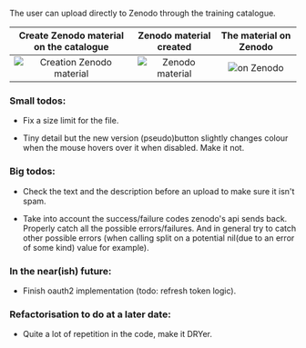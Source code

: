 The user can upload directly to Zenodo through the training catalogue.


Create Zenodo material on the catalogue                 |  Zenodo material created                   |  The material on Zenodo
:-------------------------:|:-------------------------:|:-------------------------:
![Creation Zenodo material](https://i.imgur.com/Z702A0X.png)  |  ![Zenodo material](https://i.imgur.com/0I1t2JI.png)  |  ![on Zenodo](https://i.imgur.com/E7qv7U5.png)


### Small todos:

- Fix a size limit for the file.  

- Tiny detail but the new version (pseudo)button slightly changes colour when the mouse hovers over it when disabled. Make it not.


### Big todos:

- Check the text and the description before an upload to make sure it isn't spam.

- Take into account the success/failure codes zenodo's api sends back. Properly catch all the possible errors/failures. And in general try to catch other possible errors (when calling split on a potential nil(due to an error of some kind) value for example).

### In the near(ish) future:

- Finish oauth2 implementation (todo: refresh token logic).

### Refactorisation to do at a later date:

- Quite a lot of repetition in the code, make it DRYer.


